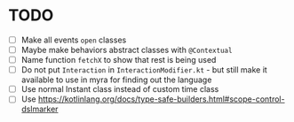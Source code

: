 # TODO
- [ ] Make all events `open` classes
- [ ] Maybe make behaviors abstract classes with `@Contextual`
- [ ] Name function `fetchX` to show that rest is being used
- [ ] Do not put `Interaction` in `InteractionModifier.kt` - but still make it available to use in myra for finding out the language
- [ ] Use normal Instant class instead of custom time class
- [ ] Use https://kotlinlang.org/docs/type-safe-builders.html#scope-control-dslmarker